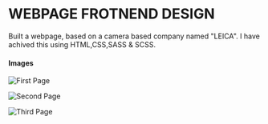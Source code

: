 # WEBPAGE FROTNEND DESIGN

Built a webpage, based on a camera based company named "LEICA". I have achived this using HTML,CSS,SASS & SCSS.

#### Images

![First Page](https://user-images.githubusercontent.com/43223792/95828434-9c8e8f80-0d52-11eb-87a9-b0b8db785eba.PNG)

![Second Page](https://user-images.githubusercontent.com/43223792/95828494-b0d28c80-0d52-11eb-8014-0ad01bbaf9a0.PNG)

![Third Page](https://user-images.githubusercontent.com/43223792/95828541-be881200-0d52-11eb-9fa1-0c83f4128a7c.PNG)
